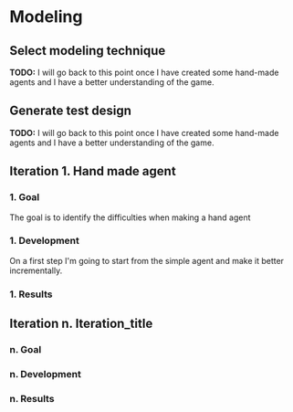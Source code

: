 # Modeling

## Select modeling technique

<!---Document the actual modeling technique that is to be used. If multiple
techniques are applied, perform this task separately for each technique.
Many modeling techniques make specific assumptions about the data—for example,
that all attributes have uniform distributions, no missing values allowed,
class attribute must be symbolic, etc. Record any such assumptions made. --->

**TODO:** I will go back to this point once I have created some hand-made agents and
I have a better understanding of the game.

## Generate test design

<!---Describe the intended plan for training, testing, and evaluating the models.
A primary component of the plan is determining how to divide the available dataset
into training, test, and validation datasets.

Doing a plot of score vs train size could be helpful to decide the validation strategy

Depending on the size of the data we have to decide how we are going to use submissions.
The less the submissions the most confidence we can have on the score. However sometimes
the data distribution is very different, or the size of the data is small and we have
to make a lot of submissions. Sometimes is not easy to have a good correlation between
validation score and LB score
--->

**TODO:** I will go back to this point once I have created some hand-made agents and
I have a better understanding of the game.

## Iteration 1. Hand made agent

<!---
The work is done using short iterations. Each iteration needs to have a very
clear goal. This allows to gain greater knowledge of the problem on each iteration.
--->

### 1. Goal

The goal is to identify the difficulties when making a hand agent

### 1. Development

On a first step I'm going to start from the simple agent and make it better incrementally.

### 1. Results

## Iteration n. Iteration_title

<!---
The work is done using short iterations. Each iteration needs to have a very
clear goal. This allows to gain greater knowledge of the problem on each iteration.
--->

### n. Goal

### n. Development

### n. Results
